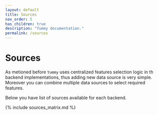 ```yaml
---
layout: default
title: Sources
nav_order: 5
has_children: true
description: "Yummy documentation."
permalink: /sources
---
```


# Sources

As metioned before `Yummy` uses centralized features selection logic in th backend implementations,
thus adding new data source is very simple.
Moreover you can combine multiple data sources to select required features. 

Below you have list of sources available for each backend. 

{% include sources_matrix.md %}


